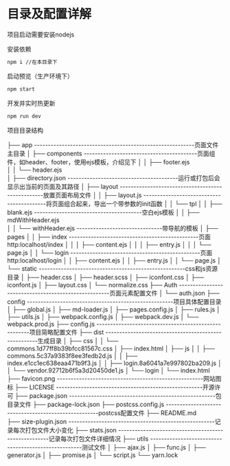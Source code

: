 # 目录及配置详解

项目启动需要安装nodejs

安装依赖

```bash
npm i //在本目录下
```

启动预览（生产环境下）

```bash
npm start
```

开发并实时热更新

```bash
npm run dev
```

项目目录结构

├── app		----------------------------------------------------------页面文件主目录
│   ├── components		-----------------------------------------页面组件，如header、footer，使用ejs模板，介绍见下
│   │   ├── footer.ejs		
│   │   └── header.ejs		
│   ├── directory.json		----------------------------------------运行或打包后会显示出当前的页面及其路径
│   ├── layout		--------------------------------------------------放置页面布局文件
│   │   ├── layout.js		------------------------------------------将页面组合起来，导出一个带参数的init函数
│   │   └── tpl
│   │       ├── blank.ejs		---------------------------------------空白ejs模板
│   │       ├── mdWithHeader.ejs		
│   │       └── withHeader.ejs		-------------------------------带导航的模板
│   ├── pages
│   │   ├── index		-----------------------------------------------页面http:localhost/index
│   │   │   ├── content.ejs
│   │   │   ├── entry.js
│   │   │   └── page.js
│   │   └── login		-----------------------------------------------页面http:localhost/login
│   │       ├── content.ejs
│   │       ├── entry.js
│   │       └── page.js
│   └── static		-----------------------------------------------------css和js资源目录
│       ├── header.css
│       ├── header.scss
│       ├── iconfont.css
│       ├── iconfont.js
│       ├── layout.css
│       └── normalize.css
├── Auth		-----------------------------------------------------页面元素配置文件
│   └── auth.json
├── config		-----------------------------------------------------项目具体配置目录
│   ├── global.js
│   ├── md-loader.js
│   ├── pages.config.js
│   ├── rules.js
│   ├── utils.js
│   ├── webpack.config.js
│   ├── webpack.dev.js
│   └── webpack.prod.js
├── config.js		-----------------------------------------------------项目简略配置文件
├── dist		-----------------------------------------------------生成目录
│   ├── css
│   │   └── commons.1d77ff8b39bfcc81567c.css
│   ├── index.html
│   ├── js
│   │   ├── commons.5c37a9383f8ee3fedb2d.js
│   │   ├── index.e1cc1ec638eaa471b9f3.js
│   │   ├── login.8a6041a7e997802ba209.js
│   │   └── vendor.92712b6f5a3d20450de1.js
│   └── login
│       └── index.html
├── favicon.png		-----------------------------------------------------网站图标
├── LICENSE		-----------------------------------------------------开源许可
├── package.json		-----------------------------------------------------包目录文件
├── package-lock.json
├── postcss.config.js		-----------------------------------------------------postcss配置文件
├── README.md		
├── size-plugin.json		-----------------------------------------------------记录每次打包文件大小变化
├── stats.json		-----------------------------------------------------记录每次打包文件详细情况
├── utils		-----------------------------------------------------测试文件
│   ├── ajax.js
│   ├── func.js
│   ├── generator.js
│   ├── promise.js
│   └── script.js
└── yarn.lock